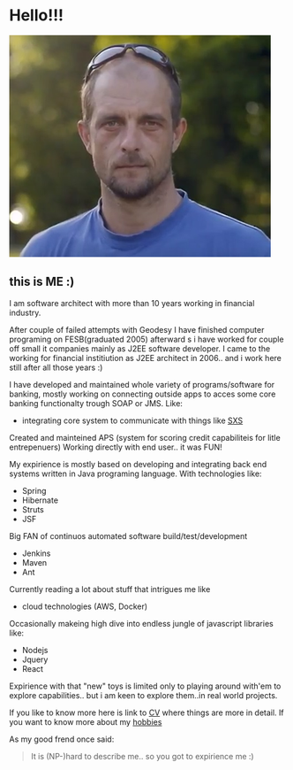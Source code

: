 # Hello!!!
![image](img/Svemirko.jpg)
## this is **ME** :)

I am software architect with more than 10 years working in financial industry.


After couple of failed attempts with Geodesy I have finished computer programing on FESB(graduated 2005) afterward
s i have worked for couple off small it companies mainly as J2EE software developer.
I came to the working for financial institiution  as J2EE architect in 2006.. and i work here still after all those years :)

I have developed and maintained whole variety of programs/software for banking, mostly working on connecting outside apps to acces some core banking functionalty trough SOAP or JMS. 
Like: 

* integrating core system to communicate with things like [SXS](https://see.asseco.com/sectors/public-telco-utilities/security/sxs-630/)

Created and mainteined APS (system for scoring credit capabiliteis for litle entrepenuers) 
Working directly with end user.. it was FUN!

My expirience is mostly based on developing and integrating back end systems written in Java programing language.
With technologies like:
* Spring 
* Hibernate 
* Struts  
* JSF


Big FAN of continuos automated software build/test/development
* Jenkins
* Maven 
* Ant


Currently reading a lot about stuff that intrigues me like

* cloud technologies (AWS, Docker) 

Occasionally makeing high dive into endless jungle of javascript libraries like: 

* Nodejs
* Jquery 
* React  

Expirience with that "new" toys is limited only to playing around with'em to explore capabilities.. 
but i am keen to explore them..in real world projects.




If you like to know more here is link to [CV](docs)  where things are more in detail.
If you want to know more about my [hobbies](hobbies)



As my good frend once said:
>It is (NP-)hard to describe me.. so you got to expirience me :)

